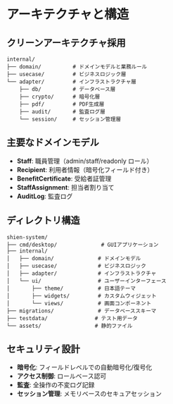 # アーキテクチャと構造

## クリーンアーキテクチャ採用
```
internal/
├── domain/          # ドメインモデルと業務ルール
├── usecase/         # ビジネスロジック層
└── adapter/         # インフラストラクチャ層
    ├── db/          # データベース層
    ├── crypto/      # 暗号化層
    ├── pdf/         # PDF生成層
    ├── audit/       # 監査ログ層
    └── session/     # セッション管理層
```

## 主要なドメインモデル
- **Staff**: 職員管理（admin/staff/readonly ロール）
- **Recipient**: 利用者情報（暗号化フィールド付き）
- **BenefitCertificate**: 受給者証管理
- **StaffAssignment**: 担当者割り当て
- **AuditLog**: 監査ログ

## ディレクトリ構造
```
shien-system/
├── cmd/desktop/              # GUIアプリケーション
├── internal/
│   ├── domain/              # ドメインモデル
│   ├── usecase/             # ビジネスロジック
│   ├── adapter/             # インフラストラクチャ
│   └── ui/                  # ユーザーインターフェース
│       ├── theme/           # 日本語テーマ
│       ├── widgets/         # カスタムウィジェット
│       └── views/           # 画面コンポーネント
├── migrations/              # データベーススキーマ
├── testdata/               # テスト用データ
└── assets/                 # 静的ファイル
```

## セキュリティ設計
- **暗号化**: フィールドレベルでの自動暗号化/復号化
- **アクセス制御**: ロールベース認可
- **監査**: 全操作の不変ログ記録
- **セッション管理**: メモリベースのセキュアセッション